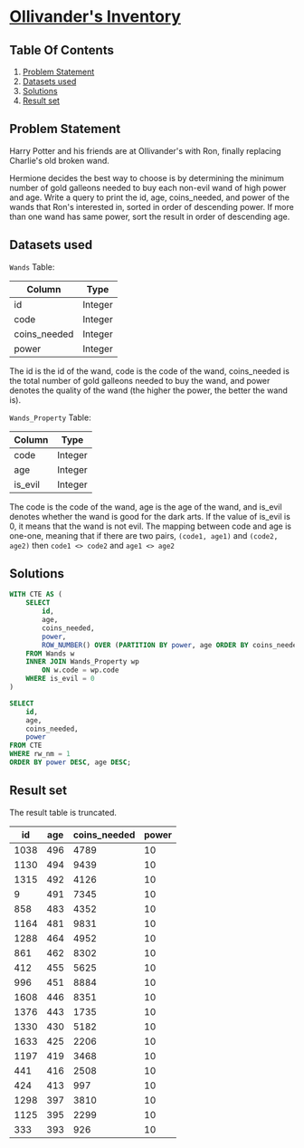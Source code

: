 # [Ollivander's Inventory](https://www.hackerrank.com/challenges/harry-potter-and-wands/)

## Table Of Contents
1. [Problem Statement](#problem-statement)
2. [Datasets used](#datasets-used)
3. [Solutions](#solutions)
4. [Result set](#result-set)

## Problem Statement

Harry Potter and his friends are at Ollivander's with Ron, finally replacing Charlie's old broken wand.

Hermione decides the best way to choose is by determining the minimum number of gold galleons needed to buy each non-evil wand of high power and age. Write a query to print the id, age, coins_needed, and power of the wands that Ron's interested in, sorted in order of descending power. If more than one wand has same power, sort the result in order of descending age.

## Datasets used

```Wands``` Table:

| Column       | Type    |
| ------------ | ------- |
| id           | Integer |
| code         | Integer |
| coins_needed | Integer |
| power        | Integer |

The id is the id of the wand, code is the code of the wand, coins_needed is the total number of gold galleons needed to buy the wand, and power denotes the quality of the wand (the higher the power, the better the wand is).

```Wands_Property``` Table:

| Column  | Type    |
| ------- | ------- |
| code    | Integer |
| age     | Integer |
| is_evil | Integer |

The code is the code of the wand, age is the age of the wand, and is_evil denotes whether the wand is good for the dark arts. If the value of is_evil is 0, it means that the wand is not evil. The mapping between code and age is one-one, meaning that if there are two pairs, ```(code1, age1)``` and ```(code2, age2)``` then ```code1 <> code2``` and ```age1 <> age2```

## Solutions

```sql
WITH CTE AS (
    SELECT
        id,
        age,
        coins_needed,
        power,
        ROW_NUMBER() OVER (PARTITION BY power, age ORDER BY coins_needed) AS rw_nm
    FROM Wands w
    INNER JOIN Wands_Property wp
        ON w.code = wp.code
    WHERE is_evil = 0
)

SELECT
    id,
    age,
    coins_needed,
    power
FROM CTE
WHERE rw_nm = 1
ORDER BY power DESC, age DESC;
```

## Result set

The result table is truncated.

| id   | age | coins_needed | power |
| ---- | --- | ------------ | ----- |
| 1038 | 496 | 4789         | 10    |
| 1130 | 494 | 9439         | 10    |
| 1315 | 492 | 4126         | 10    |
| 9    | 491 | 7345         | 10    |
| 858  | 483 | 4352         | 10    |
| 1164 | 481 | 9831         | 10    |
| 1288 | 464 | 4952         | 10    |
| 861  | 462 | 8302         | 10    |
| 412  | 455 | 5625         | 10    |
| 996  | 451 | 8884         | 10    |
| 1608 | 446 | 8351         | 10    |
| 1376 | 443 | 1735         | 10    |
| 1330 | 430 | 5182         | 10    |
| 1633 | 425 | 2206         | 10    |
| 1197 | 419 | 3468         | 10    |
| 441  | 416 | 2508         | 10    |
| 424  | 413 | 997          | 10    |
| 1298 | 397 | 3810         | 10    |
| 1125 | 395 | 2299         | 10    |
| 333  | 393 | 926          | 10    |